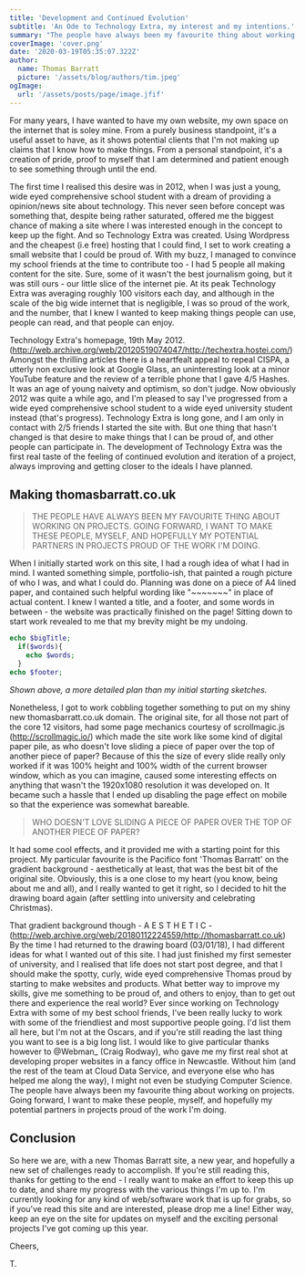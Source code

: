 ```yaml
---
title: 'Development and Continued Evolution'
subtitle: 'An Ode to Technology Extra, my interest and my intentions.'
summary: "The people have always been my favourite thing about working on projects. Going forward, I want to make these people, myself, and hopefully my potential partners in projects proud of the work I'm doing."
coverImage: 'cover.png'
date: '2020-03-19T05:35:07.322Z'
author:
  name: Thomas Barratt
  picture: '/assets/blog/authors/tim.jpeg'
ogImage:
  url: '/assets/posts/page/image.jfif'
---
```



For many years, I have wanted to have my own website, my own space on the internet that is soley mine. From a purely business standpoint, it's a useful asset to have, as it shows potential clients that I'm not making up claims that I know how to make things. From a personal standpoint, it's a creation of pride, proof to myself that I am determined and patient enough to see something through until the end.

The first time I realised this desire was in 2012, when I was just a young, wide eyed comprehensive school student with a dream of providing a opinion/news site about technology. This never seen before concept was something that, despite being rather saturated, offered me the biggest chance of making a site where I was interested enough in the concept to keep up the fight. And so Technology Extra was created. Using Wordpress and the cheapest (i.e free) hosting that I could find, I set to work creating a small website that I could be proud of. With my buzz, I managed to convince my school friends at the time to contribute too - I had 5 people all making content for the site. Sure, some of it wasn't the best journalism going, but it was still ours - our little slice of the internet pie. At its peak Technology Extra was averaging roughly 100 visitors each day, and although in the scale of the big wide internet that is negligible, I was so proud of the work, and the number, that I knew I wanted to keep making things people can use, people can read, and that people can enjoy.



Technology Extra's homepage, 19th May 2012. (http://web.archive.org/web/20120519074047/http://techextra.hostei.com/)
Amongst the thrilling articles there is a heartfealt appeal to repeal CISPA, a utterly non exclusive look at Google Glass, an uninteresting look at a minor YouTube feature and the review of a terrible phone that I gave 4/5 Hashes. It was an age of young naivety and optimism, so don't judge.
Now obviously 2012 was quite a while ago, and I'm pleased to say I've progressed from a wide eyed comprehensive school student to a wide eyed university student instead (that's progress). Technology Extra is long gone, and I am only in contact with 2/5 friends I started the site with. But one thing that hasn't changed is that desire to make things that I can be proud of, and other people can participate in. The development of Technology Extra was the first real taste of the feeling of continued evolution and iteration of a project, always improving and getting closer to the ideals I have planned.

Making thomasbarratt.co.uk
----

>THE PEOPLE HAVE ALWAYS BEEN MY FAVOURITE THING ABOUT WORKING ON PROJECTS. GOING FORWARD, I WANT TO MAKE THESE PEOPLE, MYSELF, AND HOPEFULLY MY POTENTIAL PARTNERS IN PROJECTS PROUD OF THE WORK I'M DOING.

When I initially started work on this site, I had a rough idea of what I had in mind. I wanted something simple, portfolio-ish, that painted a rough picture of who I was, and what I could do. Planning was done on a piece of A4 lined paper, and contained such helpful wording like "~~~~~~~" in place of actual content. I knew I wanted a title, and a footer, and some words in between - the website was practically finished on the page! Sitting down to start work revealed to me that my brevity might be my undoing.
```php
echo $bigTitle;
  if($words){
    echo $words;
  }
echo $footer;
```
_Shown above, a more detailed plan than my initial starting sketches._  
  
Nonetheless, I got to work cobbling together something to put on my shiny new thomasbarratt.co.uk domain. The original site, for all those not part of the core 12 visitors, had some page mechanics courtesy of scrollmagic.js (http://scrollmagic.io/) which made the site work like some kind of digital paper pile, as who doesn't love sliding a piece of paper over the top of another piece of paper? Because of this the size of every slide really only worked if it was 100% height and 100% width of the current browser window, which as you can imagine, caused some interesting effects on anything that wasn't the 1920x1080 resolution it was developed on. It became such a hassle that I ended up disabling the page effect on mobile so that the experience was somewhat bareable.

> WHO DOESN'T LOVE SLIDING A PIECE OF PAPER OVER THE TOP OF ANOTHER PIECE OF PAPER?

It had some cool effects, and it provided me with a starting point for this project. My particular favourite is the Pacifico font 'Thomas Barratt' on the gradient background - aesthetically at least, that was the best bit of the original site. Obviously, this is a one close to my heart (you know, being about me and all), and I really wanted to get it right, so I decided to hit the drawing board again (after settling into university and celebrating Christmas).



That gradient background though - A E S T H E T I C - (http://web.archive.org/web/20180112224559/http://thomasbarratt.co.uk)
By the time I had returned to the drawing board (03/01/18), I had different ideas for what I wanted out of this site. I had just finished my first semester of university, and I realised that life does not start post degree, and that I should make the spotty, curly, wide eyed comprehensive Thomas proud by starting to make websites and products. What better way to improve my skills, give me something to be proud of, and others to enjoy, than to get out there and experience the real world? Ever since working on Technology Extra with some of my best school friends, I've been really lucky to work with some of the friendliest and most supportive people going. I'd list them all here, but I'm not at the Oscars, and if you're still reading the last thing you want to see is a big long list. I would like to give particular thanks however to @Webman_ (Craig Rodway), who gave me my first real shot at developing proper websites in a fancy office in Newcastle. Without him (and the rest of the team at Cloud Data Service, and everyone else who has helped me along the way), I might not even be studying Computer Science. The people have always been my favourite thing about working on projects. Going forward, I want to make these people, myself, and hopefully my potential partners in projects proud of the work I'm doing.

## Conclusion ##


So here we are, with a new Thomas Barratt site, a new year, and hopefully a new set of challenges ready to accomplish. If you're still reading this, thanks for getting to the end - I really want to make an effort to keep this up to date, and share my progress with the various things I'm up to. I'm currently looking for any kind of web/software work that is up for grabs, so if you've read this site and are interested, please drop me a line! Either way, keep an eye on the site for updates on myself and the exciting personal projects I've got coming up this year.

Cheers,

T.
